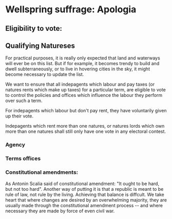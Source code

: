 # Wellspring suffrage: Apologia

## Eligibility to vote:

## Qualifying Natureses

For practical purposes, it is really only expected that land and waterways will ever be on this list. But if for example, it becomes trendy to build and dwell subterraneously, or to live in hovering cities in the sky, it might become necessary to update the list.

We want to ensure that all indepagents which labour and pay taxes (or natures rents which make up taxes) for a particular term, are eligible to vote to control the policies and offices which influence the labour they perform over such a term.

For indepagents which labour but don't pay rent, they have voluntarily given up their vote.

Indepagents which rent more than one natures, or natures lords which own more than one natures shall still only have one vote in any electoral contest.

### Agency

### Terms offices

### Constitutional amendments:

As Antonin Scalia said of constitutional amendment: "It ought to be hard, but not too hard". Another way of putting it is that a republic is meant to be rule of law, not rule by the living. Achieving that balance is diffcult. We take heart that where changes are desired by an overwhelming majority, they are usually made through the constitutional amendment process -- and where necessary they are made by force of even civil war.
